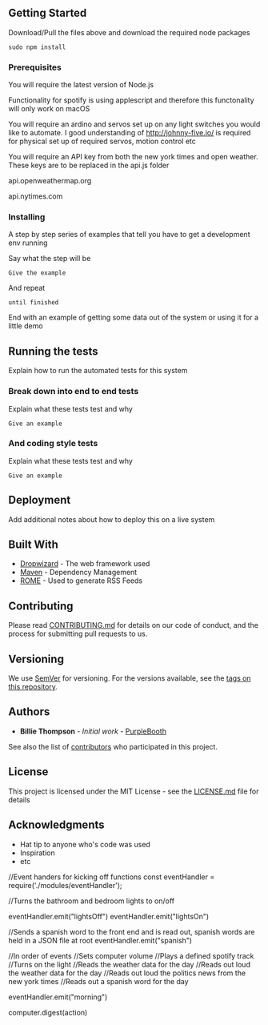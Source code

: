 

## Getting Started

Download/Pull the files above and download the required node packages

```
sudo npm install
```

### Prerequisites

You will require the latest version of Node.js

Functionality for spotify is using applescript and therefore this functonality will only work on macOS

You will require an ardino and servos set up on any light switches you would like to automate. I good understanding of http://johnny-five.io/ is required for physical set up of required servos, motion control etc

You will require an API key from both the new york times and open weather. These keys are to be replaced in the api.js folder

api.openweathermap.org

api.nytimes.com


### Installing

A step by step series of examples that tell you have to get a development env running

Say what the step will be

```
Give the example
```

And repeat

```
until finished
```

End with an example of getting some data out of the system or using it for a little demo

## Running the tests

Explain how to run the automated tests for this system

### Break down into end to end tests

Explain what these tests test and why

```
Give an example
```

### And coding style tests

Explain what these tests test and why

```
Give an example
```

## Deployment

Add additional notes about how to deploy this on a live system

## Built With

* [Dropwizard](http://www.dropwizard.io/1.0.2/docs/) - The web framework used
* [Maven](https://maven.apache.org/) - Dependency Management
* [ROME](https://rometools.github.io/rome/) - Used to generate RSS Feeds

## Contributing

Please read [CONTRIBUTING.md](https://gist.github.com/PurpleBooth/b24679402957c63ec426) for details on our code of conduct, and the process for submitting pull requests to us.

## Versioning

We use [SemVer](http://semver.org/) for versioning. For the versions available, see the [tags on this repository](https://github.com/your/project/tags). 

## Authors

* **Billie Thompson** - *Initial work* - [PurpleBooth](https://github.com/PurpleBooth)

See also the list of [contributors](https://github.com/your/project/contributors) who participated in this project.

## License

This project is licensed under the MIT License - see the [LICENSE.md](LICENSE.md) file for details

## Acknowledgments

* Hat tip to anyone who's code was used
* Inspiration
* etc






//Event handers for kicking off functions
const eventHandler = require('./modules/eventHandler');

//Turns the bathroom and bedroom lights to on/off

eventHandler.emit("lightsOff")
eventHandler.emit("lightsOn")

//Sends a spanish word to the front end and is read out, spanish words are held in a JSON file at root
eventHandler.emit("spanish")


//In order of events
//Sets computer volume
//Plays a defined spotify track
//Turns on the light
//Reads the weather data for the day
//Reads out loud the weather data for the day
//Reads out loud the politics news from the new york times 
//Reads out a spanish word for the day

eventHandler.emit("morning")



computer.digest(action)
